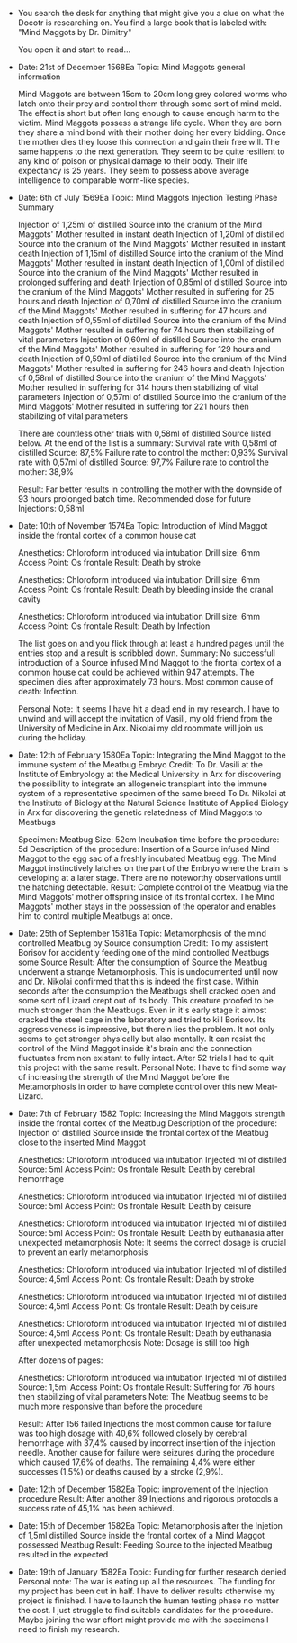 - You search the desk for anything that might give you a clue on what the Docotr is researching on. You find a large book that is labeled with: "Mind Maggots by Dr. Dimitry"
  
  You open it and start to read...
- Date: 21st of December 1568Ea
  Topic: Mind Maggots general information
  
  Mind Maggots are between 15cm to 20cm long grey colored worms who latch onto their prey and control them through some sort of mind meld. The effect is short but often long enough to cause enough harm to the victim. Mind Maggots possess a strange life cycle. When they are born they share a mind bond with their mother doing her every bidding. Once the mother dies they loose this connection and gain their free will. The same happens to the next generation. They seem to be quite resilient to any kind of poison or physical damage to their body. Their life expectancy is 25 years. They seem to possess above average intelligence to comparable worm-like species.
- Date: 6th of July 1569Ea
  Topic: Mind Maggots Injection Testing Phase Summary
  
  Injection of 1,25ml of distilled Source into the cranium of the Mind Maggots' Mother resulted in instant death
  Injection of 1,20ml of distilled Source into the cranium of the Mind Maggots' Mother resulted in instant death
  Injection of 1,15ml of distilled Source into the cranium of the Mind Maggots' Mother resulted in instant death
  Injection of 1,00ml of distilled Source into the cranium of the Mind Maggots' Mother resulted in prolonged suffering and death
  Injection of 0,85ml of distilled Source into the cranium of the Mind Maggots' Mother resulted in suffering for 25 hours and death
  Injection of 0,70ml of distilled Source into the cranium of the Mind Maggots' Mother resulted in suffering for 47 hours and death
  Injection of 0,55ml of distilled Source into the cranium of the Mind Maggots' Mother resulted in suffering for 74 hours then stabilizing of vital parameters
  Injection of 0,60ml of distilled Source into the cranium of the Mind Maggots' Mother resulted in suffering for 129 hours and death
  Injection of 0,59ml of distilled Source into the cranium of the Mind Maggots' Mother resulted in suffering for 246 hours and death
  Injection of 0,58ml of distilled Source into the cranium of the Mind Maggots' Mother resulted in suffering for 314 hours then stabilizing of vital parameters
  Injection of 0,57ml of distilled Source into the cranium of the Mind Maggots' Mother resulted in suffering for 221 hours then stabilizing of vital parameters
  
  There are countless other trials with 0,58ml of distilled Source listed below. At the end of the list is a summary: 
  Survival rate with 0,58ml of distilled Source: 87,5% Failure rate to control the mother: 0,93%
  Survival rate with 0,57ml of distilled Source: 97,7% Failure rate to control the mother: 38,9%
  
  Result: Far better results in controlling the mother with the downside of 93 hours prolonged batch time. Recommended dose for future Injections: 0,58ml
- Date: 10th of November 1574Ea
  Topic: Introduction of Mind Maggot inside the frontal cortex of a common house cat
  
  Anesthetics: Chloroform introduced via intubation
  Drill size: 6mm
  Access Point: Os frontale
  Result: Death by stroke
  
  Anesthetics: Chloroform introduced via intubation
  Drill size: 6mm
  Access Point: Os frontale
  Result: Death by bleeding inside the cranal cavity
  
  Anesthetics: Chloroform introduced via intubation
  Drill size: 6mm
  Access Point: Os frontale
  Result: Death by Infection
  
  The list goes on and you flick through at least a hundred pages until the entries stop and a result is scribbled down.
  Summary: No successfull introduction of a Source infused Mind Maggot to the frontal cortex of a common house cat could be achieved within 947 attempts. The specimen dies after approximately 73 hours. Most common cause of death: Infection.
  
  Personal Note: It seems I have hit a dead end in my research. I have to unwind and will accept the invitation of Vasili, my old friend from the University of Medicine in Arx. Nikolai my old roommate will join us during the holiday.
- Date: 12th of February 1580Ea
  Topic: Integrating the Mind Maggot to the immune system of the Meatbug Embryo
  Credit: To Dr. Vasili at the Institute of Embryology at the Medical University in Arx for discovering the possibility to integrate an allogeneic transplant into the immune system of a representative specimen of the same breed
  To Dr. Nikolai at the Institute of Biology at the Natural Science Institute of Applied Biology in Arx for discovering the genetic relatedness of Mind Maggots to Meatbugs
  
  Specimen: Meatbug
  Size: 52cm
  Incubation time before the procedure: 5d
  Description of the procedure: Insertion of a Source infused Mind Maggot to the egg sac of a freshly incubated Meatbug egg. The Mind Maggot instinctively latches on the part of the Embryo where the brain is developing at a later stage. There are no noteworthy observations until the hatching detectable.
  Result: Complete control of the Meatbug via the Mind Maggots' mother offspring inside of its frontal cortex. The Mind Maggots' mother stays in the possession of the operator and enables him to control multiple Meatbugs at once.
- Date: 25th of September 1581Ea
  Topic: Metamorphosis of the mind controlled Meatbug by Source consumption
  Credit: To my assistent Borisov for accidently feeding one of the mind controlled Meatbugs some Source
  Result: After the consumption of Source the Meatbug underwent a strange Metamorphosis. This is undocumented until now and Dr. Nikolai confirmed that this is indeed the first case. Within seconds after the consumption the Meatbugs shell cracked open and some sort of Lizard crept out of its body. This creature proofed to be much stronger than the Meatbugs. Even in it's early stage it almost cracked the steel cage in the laboratory and tried to kill Borisov. Its aggressiveness is impressive, but therein lies the problem. It not only seems to get stronger physically but also mentally. It can resist the control of the Mind Maggot inside it's brain and the connection fluctuates from non existant to fully intact. After 52 trials I had to quit this project with the same result.
  Personal Note: I have to find some way of increasing the strength of the Mind Maggot before the Metamorphosis in order to have complete control over this new Meat-Lizard.
- Date: 7th of February 1582
  Topic: Increasing the Mind Maggots strength inside the frontal cortex of the Meatbug
  Description of the procedure: Injection of distilled Source inside the frontal cortex of the Meatbug close to the inserted Mind Maggot
  
  Anesthetics: Chloroform introduced via intubation
  Injected ml of distilled Source: 5ml
  Access Point: Os frontale
  Result: Death by cerebral hemorrhage
  
  Anesthetics: Chloroform introduced via intubation
  Injected ml of distilled Source: 5ml
  Access Point: Os frontale
  Result: Death by ceisure
  
  Anesthetics: Chloroform introduced via intubation
  Injected ml of distilled Source: 5ml
  Access Point: Os frontale
  Result: Death by euthanasia after unexpected metamorphosis
  Note: It seems the correct dosage is crucial to prevent an early metamorphosis
  
  Anesthetics: Chloroform introduced via intubation
  Injected ml of distilled Source: 4,5ml
  Access Point: Os frontale
  Result: Death by stroke
  
  Anesthetics: Chloroform introduced via intubation
  Injected ml of distilled Source: 4,5ml
  Access Point: Os frontale
  Result: Death by ceisure
  
  Anesthetics: Chloroform introduced via intubation
  Injected ml of distilled Source: 4,5ml
  Access Point: Os frontale
  Result: Death by euthanasia after unexpected metamorphosis
  Note: Dosage is still too high
  
  After dozens of pages:
  
  Anesthetics: Chloroform introduced via intubation
  Injected ml of distilled Source: 1,5ml
  Access Point: Os frontale
  Result: Suffering for 76 hours then stabilizing of vital parameters
  Note: The Meatbug seems to be much more responsive than before the procedure
  
  Result: After 156 failed Injections the most common cause for failure was too high dosage with 40,6% followed closely by cerebral hemorrhage with 37,4% caused by incorrect insertion of the injection needle. Another cause for failure were seizures during the procedure which caused 17,6% of deaths. The remaining 4,4% were either successes (1,5%) or deaths caused by a stroke (2,9%).
- Date: 12th of December 1582Ea
  Topic: improvement of the Injection procedure
  Result: After another 89 Injections and rigorous protocols a success rate of 45,1% has been achieved.
- Date: 15th of December 1582Ea
  Topic: Metamorphosis after the Injetion of 1,5ml distilled Source inside the frontal cortex of a Mind Maggot possessed Meatbug
  Result: Feeding Source to the injected Meatbug resulted in the expected
- Date: 19th of January 1582Ea
  Topic: Funding for further research denied
  Personal note: The war is eating up all the resources. The funding for my project has been cut in half. I have to deliver results otherwise my project is finished. I have to launch the human testing phase no matter the cost. I just struggle to find suitable candidates for the procedure. Maybe joining the war effort might provide me with the specimens I need to finish my research.